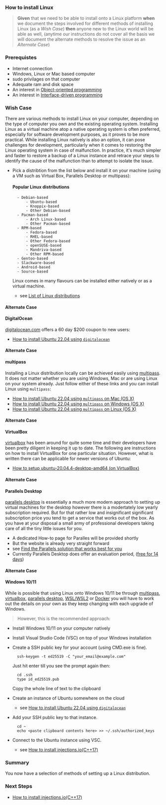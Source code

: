 ### How to install Linux 
> **Given** that we need to be able to install onto a Linux platform **when** we document the steps involved for different methods of installing Linux (as a *Wish Case*) **then** anyone new to the Linux world will be able as well, (anytime our instructions do not cover all the basis we will document the alternate methods to resolve the issue as an *Alternate Case*)

### Prerequistes
- Internet connection
- Windows, Linux or Mac based computer
- sudo privilages on that computer
- Adequate ram and disk space
- An interest in [Object-oriented programming](https://en.wikipedia.org/wiki/Object-oriented_programming)
- An interest in [Interface-driven programming](https://en.wikipedia.org/wiki/Interface-based_programming)

### Wish Case
There are various methods to install Linux on your computer, depending on the type of computer you own and the existing operating system. Installing Linux as a virtual machine atop a native operating system is often preferred, especially for software development purposes, as it proves to be more practical. While installing Linux natively is also an option, it can pose challenges for development, particularly when it comes to restoring the Linux operating system in case of malfunction. In practice, it's much simpler and faster to restore a backup of a Linux instance and retrace your steps to identify the cause of the malfunction than to attempt to isolate the issue. 

- Pick a distribtion from the list below and install it on your machine (using a VM such as Virtual Box, Parallels Desktop or multipass):

    #### Popular Linux distributions
    
        - Debian-based
            - Ubuntu-based
            - Knoppix-based
            - Other Debian-based
        - Pacman-based
            - Arch Linux-based
            - Other Pacman-based
        - RPM-based
            - Fedora-based
            - RHEL-based
            - Other Fedora-based
            - openSUSE-based
            - Mandriva-based
            - Other RPM-based
        - Gentoo-based
        - Slackware-based
        - Android-based
        - Source-based
    
    Linux comes in many flavours can be installed either natively or as a virtual machine. 

    - see [List of Linux distributions](https://en.wikipedia.org/wiki/List_of_Linux_distributions)

#### Alternate Case
#### DigitalOcean
[digitalocean.com](https://www.digitalocean.com) offers a 60 day $200 coupon to new users:
- [How to install Ubuntu 22.04 using `digitalocean`](https://github.com/perriera/for_interfaces/blob/main/vm/digitalocean/README.md)

#### Alternate Case
#### multipass
Installing a Linux distribution locally can be achieved easily using [multipass](https://multipass.run/). It does not matter whether you are using Windows, Mac or are using Linux on your system already. Just follow either of these links and you can install Linux using `multipass`:
- [How to install Ubuntu 22.04 using `multipass` on Mac (OS X)](https://github.com/perriera/for_interfaces/blob/main/vm/multipass/mac/README.md)
- [How to install Ubuntu 22.04 using `multipass` on Windows (OS X)](https://github.com/perriera/for_interfaces/blob/main/vm/multipass/windows/README.md)
- [How to install Ubuntu 22.04 using `multipass` on Linux (OS X)](https://github.com/perriera/for_interfaces/blob/main/vm/multipass/linux/README.md)

#### Alternate Case
#### VirtualBox
[virtualbox](https://virtualbox.org) has been around for quite some time and their developers have been pretty diligent in keeping it up to date. The following are instructions on how to install VirtualBox for one particular situation. However, what is written there can be applicable for newer versions of Ubuntu: 
- [How to setup ubuntu-20.04.4-desktop-amd64 (on VirtualBox)](https://github.com/perriera/for_interfaces/tree/main/vm/virtualbox)

#### Alternate Case
#### Parallels Desktop
[parallels desktop](https://parallels.com) is essentially a much more modern approach to setting up virtual machines for the desktop however there is a modertately low yearly subscription required. But for that rather low and insignificant significant subscription price you tend to get a service that works out of the box. As you have at your disposal a small army of professional developers taking care of all the tiny little issues for you. 
- A dedicated How-to page for Paralles will be provided shortly
- But the website is already very straight forward
- see [Find the Parallels solution that works best for you](https://parallels.com)
- Currently Parallels Desktop does offer an evaluation period, ([free for 14 days](https://www.parallels.com/products/desktop/trial/?clientId=2032879761.1711828844&sessionId=1711828844&_gl=1*1nadzln*_up*MQ..*_ga*MjAzMjg3OTc2MS4xNzExODI4ODQ0*_ga_RYHBN2XNLK*MTcxMTgyODg0NC4xLjAuMTcxMTgyODg0NC4wLjAuMA..))

#### Alternate Case
#### Windows 10/11
While is possible that using Linux onto Windows 10/11 be through [multipass](https://multipass.run/), [virtualbox](https://virtualbox.org), [parallels desktop](https://parallels.com), [WSL/WSL2](https://learn.microsoft.com/en-us/windows/wsl/install) or [Docker](https://www.docker.com) you will have to work out the details on your own as they keep changing with each upgrade of Windows. 
> However, this is the recommended approach:
- Install Windows 10/11 on your computer natively
- Install Visual Studio Code (VSC) on top of your Windows installation
- Create a SSH public key for your account (using CMD.exe is fine).

        ssh-keygen -t ed25519 -C "your_email@example.com"

    Just hit enter till you see the prompt again then:

        cd .ssh
        type id_ed25519.pub

    Copy the whole line of text to the clipboard

- Create an instance of Ubuntu somewhere on the cloud
    - see [How to install Ubuntu 22.04 using `digitalocean`](https://github.com/perriera/for_interfaces/blob/main/vm/digitalocean/README.md)
- Add your SSH public key to that instance.

        cd ~
        echo <paste clipboard contents here> >> ~/.ssh/authorized_keys

- Connect to the Ubuntu instance using VSC.
    - see [How to install injections.io(C++17)](https://github.com/perriera/injections)

### Summary
You now have a selection of methods of setting up a Linux distribution.

### Next Steps
- [How to install injections.io(C++17)](https://github.com/perriera/injections)

